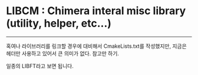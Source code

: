 # LIBCM : Chimera interal misc library (utility, helper, etc...)
---
혹여나 라이브러리를 링크할 경우에 대비해서 CmakeLists.txt를 작성했지만,
지금은 헤더만 사용하고 있어서 큰 의미가 없다. 참고만 하기.

일종의 LIBFT라고 보면 됩니다.
